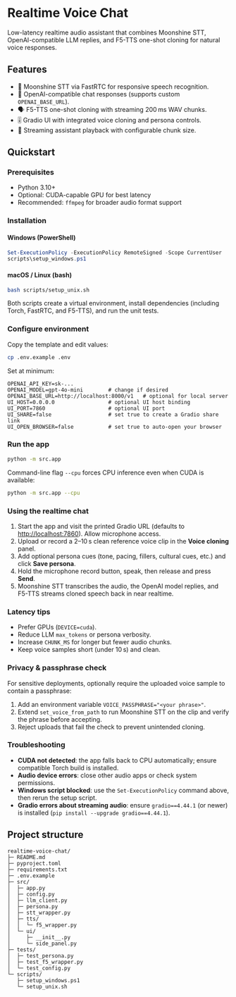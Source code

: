 # Realtime Voice Chat

Low-latency realtime audio assistant that combines Moonshine STT, OpenAI-compatible LLM replies, and F5-TTS one-shot cloning for natural voice responses.

## Features
- 🎤 Moonshine STT via FastRTC for responsive speech recognition.
- 🤖 OpenAI-compatible chat responses (supports custom `OPENAI_BASE_URL`).
- 🗣️ F5-TTS one-shot cloning with streaming 200 ms WAV chunks.
- 🎚️ Gradio UI with integrated voice cloning and persona controls.
- 🔁 Streaming assistant playback with configurable chunk size.

## Quickstart

### Prerequisites
- Python 3.10+
- Optional: CUDA-capable GPU for best latency
- Recommended: `ffmpeg` for broader audio format support

### Installation

#### Windows (PowerShell)
```powershell
Set-ExecutionPolicy -ExecutionPolicy RemoteSigned -Scope CurrentUser
scripts\setup_windows.ps1
```

#### macOS / Linux (bash)
```bash
bash scripts/setup_unix.sh
```

Both scripts create a virtual environment, install dependencies (including Torch, FastRTC, and F5-TTS), and run the unit tests.

### Configure environment
Copy the template and edit values:

```bash
cp .env.example .env
```

Set at minimum:

```
OPENAI_API_KEY=sk-...
OPENAI_MODEL=gpt-4o-mini        # change if desired
OPENAI_BASE_URL=http://localhost:8000/v1   # optional for local server
UI_HOST=0.0.0.0                 # optional UI host binding
UI_PORT=7860                    # optional UI port
UI_SHARE=false                  # set true to create a Gradio share link
UI_OPEN_BROWSER=false           # set true to auto-open your browser
```

### Run the app
```bash
python -m src.app
```

Command-line flag `--cpu` forces CPU inference even when CUDA is available:

```bash
python -m src.app --cpu
```

### Using the realtime chat
1. Start the app and visit the printed Gradio URL (defaults to <http://localhost:7860>). Allow microphone access.
2. Upload or record a 2–10 s clean reference voice clip in the **Voice cloning** panel.
3. Add optional persona cues (tone, pacing, fillers, cultural cues, etc.) and click **Save persona**.
4. Hold the microphone record button, speak, then release and press **Send**.
5. Moonshine STT transcribes the audio, the OpenAI model replies, and F5-TTS streams cloned speech back in near realtime.

### Latency tips
- Prefer GPUs (`DEVICE=cuda`).
- Reduce LLM `max_tokens` or persona verbosity.
- Increase `CHUNK_MS` for longer but fewer audio chunks.
- Keep voice samples short (under 10 s) and clean.

### Privacy & passphrase check
For sensitive deployments, optionally require the uploaded voice sample to contain a passphrase:
1. Add an environment variable `VOICE_PASSPHRASE="<your phrase>"`.
2. Extend `set_voice_from_path` to run Moonshine STT on the clip and verify the phrase before accepting.
3. Reject uploads that fail the check to prevent unintended cloning.

### Troubleshooting
- **CUDA not detected**: the app falls back to CPU automatically; ensure compatible Torch build is installed.
- **Audio device errors**: close other audio apps or check system permissions.
- **Windows script blocked**: use the `Set-ExecutionPolicy` command above, then rerun the setup script.
- **Gradio errors about streaming audio**: ensure `gradio==4.44.1` (or newer) is installed (`pip install --upgrade gradio==4.44.1`).

## Project structure
```
realtime-voice-chat/
├─ README.md
├─ pyproject.toml
├─ requirements.txt
├─ .env.example
├─ src/
│  ├─ app.py
│  ├─ config.py
│  ├─ llm_client.py
│  ├─ persona.py
│  ├─ stt_wrapper.py
│  ├─ tts/
│  │  └─ f5_wrapper.py
│  └─ ui/
│     ├─ __init__.py
│     └─ side_panel.py
├─ tests/
│  ├─ test_persona.py
│  ├─ test_f5_wrapper.py
│  └─ test_config.py
└─ scripts/
   ├─ setup_windows.ps1
   └─ setup_unix.sh
```

